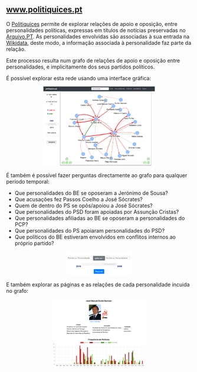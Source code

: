 ## www.politiquices.pt

O [Politiquices](https://www.politiquices.pt) permite de explorar relações de apoio e oposição, entre personalidades políticas, expressas em títulos de notícias preservadas no [Arquivo.PT](https://arquivo.pt). As personalidades envolvidas são associadas à sua entrada na [Wikidata](https://www.wikidata.org/), deste modo, a informação associada à personalidade faz parte da relação.

Este processo resulta num grafo de relações de apoio e oposição entre personalidades, e implicitamente  dos seus partidos políticos.

É possível explorar esta rede usando uma interface gráfica:

<p align="center">
  <img src=grafo.png width=60%>
</p>

É também é possível fazer perguntas directamente ao grafo para qualquer período temporal:

- Que personalidades do BE se oposeram a Jerónimo de Sousa?
- Que acusações fez Passos Coelho a José Sócrates?
- Quem de dentro do PS se opôs/apoiou a José Sócrates?
- Que personalidades do PSD foram apoiadas por Assunção Cristas?
- Que personalidades afiliadas ao BE se oposeram a personalidades do PCP?
- Que personalidades do PS apoiaram personalidades do PSD?
- Que políticos do BE estiveram envolvidos em conflitos internos ao próprio partido?

<p align="center">
  <img src=query.png width=35%>
</p>

E também explorar as páginas e as relações de cada personalidade incuida no grafo:

<p align="center">
  <img src=personalidade.png width=50%>
</p>

